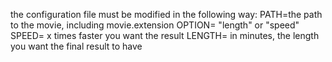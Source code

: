 the configuration file must be modified in the following way:
PATH=the path to the movie, including movie.extension
OPTION= "length" or "speed" 
SPEED= x times faster you want the result
LENGTH= in minutes, the length you want the final result to have
